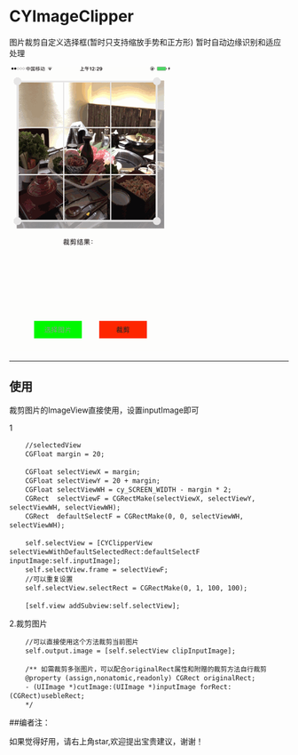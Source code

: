 # CYImageClipper
图片裁剪自定义选择框(暂时只支持缩放手势和正方形)
暂时自动边缘识别和适应处理

![这里写图片描述](https://github.com/SimonCY/CYImageClipper/raw/master/shortCut/shortCut.gif) 

------------------------------------------------------
## 使用

裁剪图片的ImageView直接使用，设置inputImage即可

1
```objc
    //selectedView
    CGFloat margin = 20;

    CGFloat selectViewX = margin;
    CGFloat selectViewY = 20 + margin;
    CGFloat selectViewWH = cy_SCREEN_WIDTH - margin * 2;
    CGRect  selectViewF = CGRectMake(selectViewX, selectViewY, selectViewWH, selectViewWH);
    CGRect  defaultSelectF = CGRectMake(0, 0, selectViewWH, selectViewWH);

    self.selectView = [CYClipperView selectViewWithDefaultSelectedRect:defaultSelectF inputImage:self.inputImage];
    self.selectView.frame = selectViewF;
    //可以重复设置
    self.selectView.selectRect = CGRectMake(0, 1, 100, 100);

    [self.view addSubview:self.selectView];
```

2.裁剪图片
```objc
    //可以直接使用这个方法裁剪当前图片
    self.output.image = [self.selectView clipInputImage];

    /** 如需裁剪多张图片，可以配合originalRect属性和附赠的裁剪方法自行裁剪
    @property (assign,nonatomic,readonly) CGRect originalRect;
    - (UIImage *)cutImage:(UIImage *)inputImage forRect:(CGRect)usebleRect;
    */

```
##编者注：

如果觉得好用，请右上角star,欢迎提出宝贵建议，谢谢！
